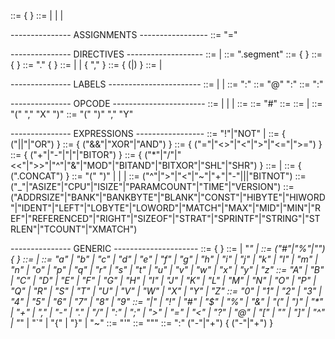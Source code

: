 <program> ::= { <statement> }
<statement> ::= <assignment> | <directive> | <label> | <opcode>

--------------- ASSIGNMENTS -----------------
<assignment> ::= <id> "=" <expression>

--------------- DIRECTIVES -------------------
<directive> ::= <dir-segment> | <dir-other>
<dir-segment> ::= ".segment" <dir-seg-name>
<dir-seg-name> ::= <double-quote> <up-case-letter> { <up-case-letter> } <double-quote>
<dir-other> ::= <dir-name> { <dir-arg> }
<dir-name> ::= "." <low-case-letter> { <low-case-letter> }
<dir-arg> ::= <dir-string-arg> | <id> | <dir-value> { "," <dir-arg> }
<dir-string-arg> ::= <double-quote> <letter> { (<letter>|<symbol>) } <double-quote>
<dir-value> ::= <single-quote> <letter> <single-quote> | <number>

--------------- LABELS -----------------------
<label> ::= <normal-label> | <local-label> | <unnamed-label>
<normal-label> ::= <id> ":"
<local-label> ::= "@" <id> ":"
<unnamed-label> ::= ":"

--------------- OPCODE -----------------------
<opcode> ::= <accumulator-mode> | <immediate-mode> | <direct-memory-mode> | <indirect-memory-mode>
<accumulator-mode> ::= <op-id>
<immediate-mode> ::= <op-id> "#" <expression>
<direct-memory-mode> ::= <op-id> <expression>
<indirect-memory-mode> ::= <indirect-x> | <indirect-y>
<indirect-x> ::= <op-id> "(" <number> "," "X" ")"
<indirect-y> ::= <op-id> "(" <number> ")" "," "Y"

--------------- EXPRESSIONS -----------------
<expression> ::= "!"|"NOT" <expression> | <bool-not-exp>
<bool-not-exp> ::= <bool-or-exp> { ("||"|"OR") <bool-or-exp> }
<bool-or-exp> ::= <bool-xor-and-exp> { ("&&"|"XOR"|"AND") <bool-xor-and-exp> }
<bool-xor-and-exp> ::= <relational-exp> { ("="|"<>"|"<"|">"|"<="|">=") <relational-exp> }
<relational-exp> ::= <binary-add-sub-exp> { ("+"|"-"|"|"|"BITOR") <binary-add-sub-exp> }
<binary-add-sub-exp> ::= <bitwise-mul-div-exp> { ("\*"|"/"|"<<"|">>"|"^"|"&"|"MOD"|"BITAND"|"BITXOR"|"SHL"|"SHR") <bitwise-mul-div-exp> }
<bitwise-mul-div-exp> ::= <unary-op> <bitwise-mul-div-exp> | <unary-exp>
<unary-exp> ::= <factor> { (".CONCAT") <factor> }
<factor> ::= "(" <expression> ")" | <id> | <number> | <ulabel>
<unary-op> ::= ("^"|">"|"<"|"~"|"+"|"-"|<built-in-pseudo-variable>|<built-in-pseudo-function>|"BITNOT")
<built-in-pseudo-variable> ::= ("\_"|"ASIZE"|"CPU"|"ISIZE"|"PARAMCOUNT"|"TIME"|"VERSION")
<built-in-pseudo-function> ::= ("ADDRSIZE"|"BANK"|"BANKBYTE"|"BLANK"|"CONST"|"HIBYTE"|"HIWORD"|"IDENT"|"LEFT"|"LOBYTE"|"LOWORD"|"MATCH"|"MAX"|"MID"|"MIN"|"REF"|"REFERENCED"|"RIGHT"|"SIZEOF"|"STRAT"|"SPRINTF"|"STRING"|"STRLEN"|"TCOUNT"|"XMATCH")

--------------- GENERIC ---------------------
<id> ::= <letter> { <id-string> }
<id-string> ::= <letter> | "_" | <digit>
<number> ::= ("#"|"%"|"") <digit> { <digit> }
<letter> ::= <low-case-letter> | <up-case-letter>
<low-case-letter> ::= "a" | "b" | "c" | "d" | "e" | "f" | "g" | "h" | "i" | "j" | "k" | "l" | "m" | "n" | "o" | "p" | "q" | "r" | "s" | "t" | "u" | "v" | "w" | "x" | "y" | "z"
<up-case-letter> ::= "A" | "B" | "C" | "D" | "E" | "F" | "G" | "H" | "I" | "J" | "K" | "L" | "M" | "N" | "O" | "P" | "Q" | "R" | "S" | "T" | "U" | "V" | "W" | "X" | "Y" | "Z"
<digit> ::= "0" | "1" | "2" | "3" | "4" | "5" | "6" | "7" | "8" | "9"
<symbol> ::= "|" | "!" | "#" | "$" | "%" | "&" | "(" | ")" | "\*" | "+" | "," | "-" | "." | "/" | ":" | ";" | ">" | "=" | "<" | "?" | "@" | "[" | "\" | "]" | "^" | "_" | "`" | "{" | "}" | "~"
<single-quote> ::= "\'"
<double-quote> ::= "\""
<ulabel> ::= ":" ("-"|"+") { ("-"|"+") }

